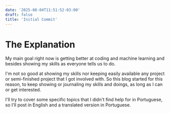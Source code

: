```yaml
---
date: '2025-08-04T11:51:52-03:00'
draft: false
title: 'Initial Commit'
---
```


# The Explanation

My main goal right now is getting better at coding and machine learning and besides showing my skills as everyone tells us to do.

I'm not so good at showing my skills nor keeping easily available any project or semi-finished project that I got involved with. So this blog started for this reason, to keep showing or journaling my skills and doings, as long as I can or get interested.

I'll try to cover some specific topics that I didn't find help for in Portuguese, so I'll post in English and a translated version in Portuguese.